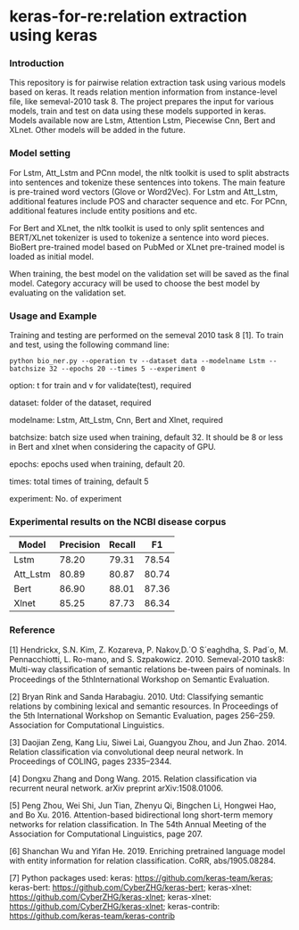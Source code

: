 # keras-for-re:relation extraction using keras

### Introduction
This repository is for pairwise relation extraction task using various models based on keras. It reads relation mention information from instance-level file, like semeval-2010 task 8. The project prepares the input for various models, train and test on data using these models supported in keras. Models available now are Lstm, Attention Lstm, Piecewise Cnn, Bert and XLnet. Other models will be added in the future.

### Model setting
For Lstm, Att_Lstm and PCnn model, the nltk toolkit is used to split abstracts into sentences and tokenize these sentences into tokens. The main feature is pre-trained word vectors (Glove or Word2Vec). For Lstm and Att_Lstm, additional features include POS and character sequence and etc. For PCnn, additional features include entity positions and etc.

For Bert and XLnet, the nltk toolkit is used to only split sentences and BERT/XLnet tokenizer is used to tokenize a sentence into word pieces. BioBert pre-trained model based on PubMed or XLnet pre-trained model is loaded as initial model.

When training, the best model on the validation set will be saved as the final model. Category accuracy will be used to choose the best model by evaluating on the validation set.

### Usage and Example
Training and testing are performed on the semeval 2010 task 8 [1]. To train and test, using the following command line:
```shell
python bio_ner.py --operation tv --dataset data --modelname Lstm --batchsize 32 --epochs 20 --times 5 --experiment 0
```
option: t for train and v for validate(test), required

dataset: folder of the dataset, required

modelname: Lstm, Att_Lstm, Cnn, Bert and Xlnet, required

batchsize: batch size used when training, default 32. It should be 8 or less in Bert and xlnet when considering the capacity of GPU.

epochs: epochs used when training, default 20.

times: total times of training, default 5

experiment: No. of experiment

### Experimental results on the NCBI disease corpus
| Model    | Precision | Recall | F1    |
| -------- | --------- | ------ | ----- |
| Lstm     | 78.20     | 79.31  | 78.54 |
| Att_Lstm | 80.89     | 80.87  | 80.74 |
| Bert     | 86.90     | 88.01  | 87.36 |
| Xlnet | 85.25    | 87.73  | 86.34 |

### Reference

[1] Hendrickx, S.N. Kim, Z. Kozareva, P. Nakov,D.´O S´eaghdha, S. Pad´o, M. Pennacchiotti, L. Ro-mano, and S. Szpakowicz. 2010. Semeval-2010 task8: Multi-way classiﬁcation of semantic relations be-tween pairs of nominals. In Proceedings of the 5thInternational Workshop on Semantic Evaluation.

[2] Bryan Rink and Sanda Harabagiu. 2010. Utd: Classifying semantic relations by combining lexical and semantic resources. In Proceedings of the 5th International Workshop on Semantic Evaluation, pages 256–259. Association for Computational Linguistics.

[3] Daojian Zeng, Kang Liu, Siwei Lai, Guangyou Zhou, and Jun Zhao. 2014. Relation classification via convolutional deep neural network. In Proceedings of COLING, pages 2335–2344.

[4] Dongxu Zhang and Dong Wang. 2015. Relation classification via recurrent neural network. arXiv preprint arXiv:1508.01006.

[5] Peng Zhou, Wei Shi, Jun Tian, Zhenyu Qi, Bingchen Li, Hongwei Hao, and Bo Xu. 2016. Attention-based bidirectional long short-term memory networks for relation classification. In The 54th Annual Meeting of the Association for Computational Linguistics, page 207.

[6] Shanchan Wu and Yifan He. 2019. Enriching pretrained language model with entity information for relation classification. CoRR, abs/1905.08284.

[7] Python packages used: keras: https://github.com/keras-team/keras; keras-bert: https://github.com/CyberZHG/keras-bert; keras-xlnet: https://github.com/CyberZHG/keras-xlnet; keras-xlnet: https://github.com/CyberZHG/keras-xlnet; keras-contrib: https://github.com/keras-team/keras-contrib
